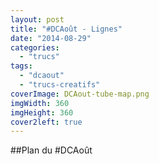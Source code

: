 ```yaml
---
layout: post
title: "#DCAoût - Lignes"
date: "2014-08-29"
categories: 
  - "trucs"
tags: 
  - "dcaout"
  - "trucs-creatifs"
coverImage: DCAout-tube-map.png
imgWidth: 360
imgHeight: 360
cover2left: true
---
```


##Plan du #DCAoût
